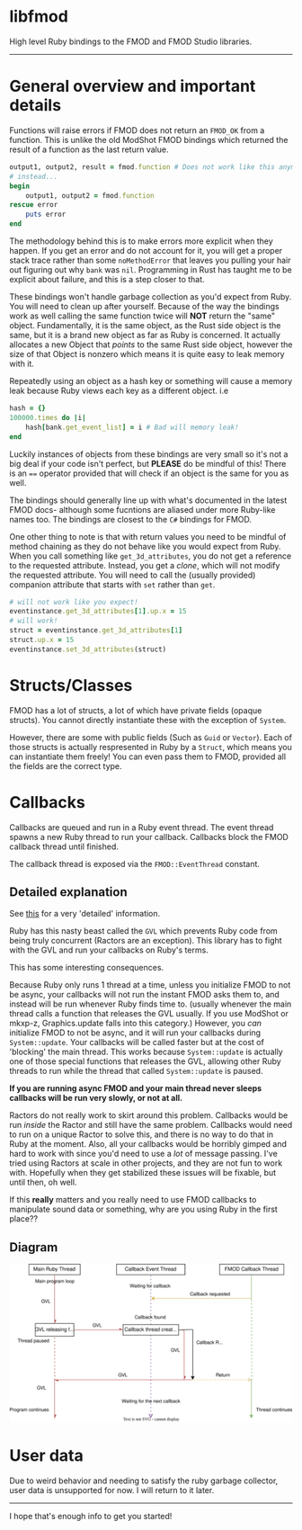 # libfmod
High level Ruby bindings to the FMOD and FMOD Studio libraries.

---

# General overview and important details

Functions will raise errors if FMOD does not return an `FMOD_OK` from a function. This is unlike the old ModShot FMOD bindings which returned the result of a function as the last return value. 
```rb
output1, output2, result = fmod.function # Does not work like this anymore!
# instead...
begin
    output1, output2 = fmod.function
rescue error
    puts error
end
```
The methodology behind this is to make errors more explicit when they happen. If you get an error and do not account for it, you will get a proper stack trace rather than some `noMethodError` that leaves you pulling your hair out figuring out why `bank` was `nil`. Programming in Rust has taught me to be explicit about failure, and this is a step closer to that.

These bindings won't handle garbage collection as you'd expect from Ruby. You will need to clean up after yourself.
Because of the way the bindings work as well calling the same function twice will **NOT** return the "same" object. Fundamentally, it is the same object, as the Rust side object is the same, but it is a brand new object as far as Ruby is concerned. It actually allocates a new Object that *points* to the same Rust side object, however the size of that Object is nonzero which means it is quite easy to leak memory with it.

Repeatedly using an object as a hash key or something will cause a memory leak because Ruby views each key as a different object.
i.e
```rb
hash = {}
100000.times do |i|
    hash[bank.get_event_list] = i # Bad will memory leak!
end
```

Luckily instances of objects from these bindings are very small so it's not a big deal if your code isn't perfect, but **PLEASE** do be mindful of this!
There is an `==` operator provided that will check if an object is the same for you as well.

The bindings should generally line up with what's documented in the latest FMOD docs- although some fucntions are aliased under more Ruby-like names too. 
The bindings are closest to the `C#` bindings for FMOD.

One other thing to note is that with return values you need to be mindful of method chaining as they do not behave like you would expect from Ruby.
When you call something like `get_3d_attributes`, you do not get a reference to the requested attribute. 
Instead, you get a *clone*, which will not modify the requested attribute. You will need to call the (usually provided) companion attribute that starts with `set` rather than `get`.
```rb
# will not work like you expect!
eventinstance.get_3d_attributes[1].up.x = 15
# will work!
struct = eventinstance.get_3d_attributes[1]
struct.up.x = 15
eventinstance.set_3d_attributes(struct)
```

# Structs/Classes

FMOD has a lot of structs, a lot of which have private fields (opaque structs). You cannot directly instantiate these with the exception of `System`.

However, there are some with public fields (Such as `Guid` or `Vector`). 
Each of those structs is actually respresented in Ruby by a `Struct`, which means you can instantiate them freely! 
You can even pass them to FMOD, provided all the fields are the correct type.

# Callbacks

Callbacks are queued and run in a Ruby event thread. The event thread spawns a new Ruby thread to run your callback. Callbacks block the FMOD callback thread until finished.

The callback thread is exposed via the `FMOD::EventThread` constant.

## Detailed explanation

See [this](https://www.burgestrand.se/articles/asynchronous-callbacks-in-ruby-c-extensions/) for a very 'detailed' information. 

Ruby has this nasty beast called the `GVL` which prevents Ruby code from being truly concurrent (Ractors are an exception). This library has to fight with the GVL and run your callbacks on Ruby's terms.

This has some interesting consequences. 

Because Ruby only runs 1 thread at a time, unless you initialize FMOD to not be async, your callbacks will not run the instant FMOD asks them to, and instead will be run whenever Ruby finds time to. (usually whenever the main thread calls a function that releases the GVL usually. If you use ModShot or mkxp-z, Graphics.update falls into this category.)
However, you *can* initialize FMOD to not be async, and it will run your callbacks during `System::update`. Your callbacks will be called faster but at the cost of 'blocking' the main thread.
This works because `System::update` is actually one of those special functions that releases the GVL, allowing other Ruby threads to run while the thread that called `System::update` is paused.

**If you are running async FMOD and your main thread never sleeps callbacks will be run very slowly, or not at all.**

Ractors do not really work to skirt around this problem. Callbacks would be run *inside* the Ractor and still have the same problem. Callbacks would need to run on a unique Ractor to solve this, and there is no way to do that in Ruby at the moment. Also, all your callbacks would be horribly gimped and hard to work with since you'd need to use a *lot* of message passing.
I've tried using Ractors at scale in other projects, and they are not fun to work with. Hopefully when they get stabilized these issues will be fixable, but until then, oh well.

If this **really** matters and you really need to use FMOD callbacks to manipulate sound data or something, why are you using Ruby in the first place??

## Diagram

![Callback diagram](media/Callback_flow.svg)

# User data

Due to weird behavior and needing to satisfy the ruby garbage collector, user data is unsupported for now. I will return to it later.

---

I hope that's enough info to get you started!